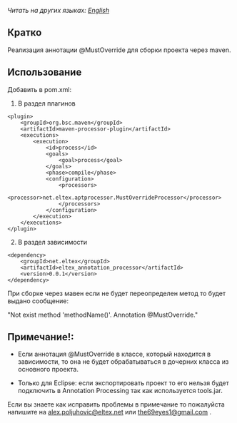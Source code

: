 *Читать на других языках: [English](README.md)*

## Кратко

Реализация аннотации @MustOverride для сборки проекта через maven.

## Использование

Добавить в pom.xml:

1. В раздел плагинов

```
<plugin>
    <groupId>org.bsc.maven</groupId>
    <artifactId>maven-processor-plugin</artifactId>
    <executions>
        <execution>
            <id>process</id>
            <goals>
                <goal>process</goal>
            </goals>
            <phase>compile</phase>
            <configuration>
                <processors>
                	<processor>net.eltex.aptprocessor.MustOverrideProcessor</processor>
                </processors>
            </configuration>
        </execution>
    </executions>
</plugin>
```

2. В раздел зависимости

```
<dependency>
	<groupId>net.eltex</groupId>
	<artifactId>eltex_annotation_processor</artifactId>
	<version>0.0.1</version>
</dependency>
```

При сборке через мавен если не будет переопределен метод то будет выдано сообщение:

"Not exist method 'methodName()'. Annotation @MustOverride."

## Примечание!:
- Если аннотация @MustOverride в классе, который находится в зависимости, то она не будет обрабатываться в дочерних класса из основного проекта. 

- Только для Eclipse: если экспортировать проект то его нельзя будет подключить в Annotation Processing так как используется tools.jar.

Если вы знаете как исправить проблемы в примечание то пожалуйста напишите на alex.poljuhovic@eltex.net или the69eyes1@gmail.com .